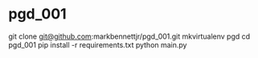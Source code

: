 # pgd_001
git clone git@github.com:markbennettjr/pgd_001.git
mkvirtualenv pgd
cd pgd_001
pip install -r requirements.txt
python main.py
